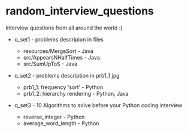 # random_interview_questions
Interview questions from all around the world :)

- q_set1 - problems descripion in files
  - resources/MergeSort - Java
  - src/AppearsNHalfTimes - Java
  - src/SumUpToS - Java
  
- q_set2 - problems description in prb1_1.jpg
  - prb1_1: frequency 'sort' - Python
  - prb1_2: hierarchy rendering - Python, Java

- q_set3 - 10 Algorithms to solve before your Python coding interview
  - reverse_integer - Python
  - average_word_length - Python
